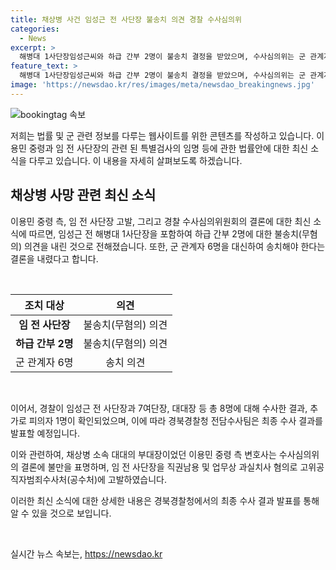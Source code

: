 ```yaml
---
title: 채상병 사건 임성근 전 사단장 불송치 의견 경찰 수사심의위
categories:
  - News
excerpt: >
  해병대 1사단장임성근씨와 하급 간부 2명이 불송치 결정을 받았으며, 수사심의위는 군 관계자 6명을 송치해야 한다는 결론을 내렸다. 채상병 사망사건 관련하여 총 8명이 수사 대상으로 확인되었으며, 이를 통해 하나의 추가 피의자가 확인되었다. 경북 경찰청은 최종 수사결과를 발표할 예정이며, 채상병 소속 대대의 부대장인 이용민 중령의 법률대리인 김경호 변호사는 임 전 사단장을 직권남용 및 업무상 과실치사 혐의로 공수처에 고발장을 제출했다.
feature_text: >
  해병대 1사단장임성근씨와 하급 간부 2명이 불송치 결정을 받았으며, 수사심의위는 군 관계자 6명을 송치해야 한다는 결론을 내렸다. 채상병 사망사건 관련하여 총 8명이 수사 대상으로 확인되었으며, 이를 통해 하나의 추가 피의자가 확인되었다. 경북 경찰청은 최종 수사결과를 발표할 예정이며, 채상병 소속 대대의 부대장인 이용민 중령의 법률대리인 김경호 변호사는 임 전 사단장을 직권남용 및 업무상 과실치사 혐의로 공수처에 고발장을 제출했다.
image: 'https://newsdao.kr/res/images/meta/newsdao_breakingnews.jpg'
---
```


<p><img src="https://newsdao.kr/res/images/meta/newsdao_breakingnews.jpg" alt="bookingtag 속보" /></p>

<p>저희는 법률 및 군 관련 정보를 다루는 웹사이트를 위한 콘텐츠를 작성하고 있습니다. 이용민 중령과 임 전 사단장의 관련 된 특별검사의 임명 등에 관한 법률안에 대한 최신 소식을 다루고 있습니다. 이 내용을 자세히 살펴보도록 하겠습니다. </p>

<h2 data-ke-size="size26">채상병 사망 관련 최신 소식</h2>

<p>이용민 중령 측, 임 전 사단장 고발, 그리고 경찰 수사심의위원회의 결론에 대한 최신 소식에 따르면, 임성근 전 해병대 1사단장을 포함하여 하급 간부 2명에 대한 불송치(무혐의) 의견을 내린 것으로 전해졌습니다. 또한, 군 관계자 6명을 대신하여 송치해야 한다는 결론을 내렸다고 합니다.</p>

<p data-ke-size="size16">&nbsp;</p>

<table>
    <thead>
        <tr>
            <th style="text-align: center;">조치 대상</th>
            <th style="text-align: center;">의견</th>
        </tr>
    </thead>
    <tbody>
        <tr>
            <td style="text-align: center;"><b>임 전 사단장</b></td>
            <td style="text-align: center;">불송치(무혐의) 의견</td>
        </tr>
        <tr>
            <td style="text-align: center;"><b>하급 간부 2명</b></td>
            <td style="text-align: center;">불송치(무혐의) 의견</td>
        </tr>
        <tr>
            <td style="text-align: center;">군 관계자 6명</td>
            <td style="text-align: center;">송치 의견</td>
        </tr>
    </tbody>
</table>

<p data-ke-size="size16">&nbsp;</p>

<p>이어서, 경찰이 임성근 전 사단장과 7여단장, 대대장 등 총 8명에 대해 수사한 결과, 추가로 피의자 1명이 확인되었으며, 이에 따라 경북경찰청 전담수사팀은 최종 수사 결과를 발표할 예정입니다.</p>

<p>이와 관련하여, 채상병 소속 대대의 부대장이었던 이용민 중령 측 변호사는 수사심의위의 결론에 불만을 표명하며, 임 전 사단장을 직권남용 및 업무상 과실치사 혐의로 고위공직자범죄수사처(공수처)에 고발하였습니다.</p>

<p>이러한 최신 소식에 대한 상세한 내용은 경북경찰청에서의 최종 수사 결과 발표를 통해 알 수 있을 것으로 보입니다.</p>

<p data-ke-size="size16">&nbsp;</p>
실시간 뉴스 속보는, <a href="https://newsdao.kr" rel="dofollow">https://newsdao.kr</a>


